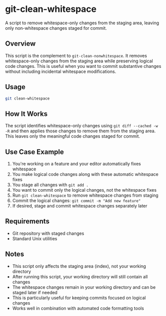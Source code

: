 # git-clean-whitespace

A script to remove whitespace-only changes from the staging area, leaving only non-whitespace
changes staged for commit.

## Overview

This script is the complement to `git-clean-nonwhitespace`. It removes whitespace-only changes from
the staging area while preserving logical code changes. This is useful when you want to commit
substantive changes without including incidental whitespace modifications.

## Usage

```bash
git clean-whitespace
```

## How It Works

The script identifies whitespace-only changes using `git diff --cached -w -R` and then applies those
changes to remove them from the staging area. This leaves only the meaningful code changes staged
for commit.

## Use Case Example

1. You're working on a feature and your editor automatically fixes whitespace
2. You make logical code changes along with these automatic whitespace fixes
3. You stage all changes with `git add .`
4. You want to commit only the logical changes, not the whitespace fixes
5. Run `git clean-whitespace` to remove whitespace changes from staging
6. Commit the logical changes: `git commit -m "Add new feature"`
7. If desired, stage and commit whitespace changes separately later

## Requirements

- Git repository with staged changes
- Standard Unix utilities

## Notes

- This script only affects the staging area (index), not your working directory
- After running this script, your working directory will still contain all changes
- The whitespace changes remain in your working directory and can be staged later if needed
- This is particularly useful for keeping commits focused on logical changes
- Works well in combination with automated code formatting tools
